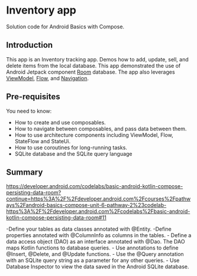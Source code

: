 Inventory app
==================================

Solution code for Android Basics with Compose.

Introduction
------------

This app is an Inventory tracking app. Demos how to add, update, sell, and delete items from the local database.
This app demonstrated the use of Android Jetpack component [Room](https://developer.android.com/training/data-storage/room) database.
The app also leverages [ViewModel](https://developer.android.com/topic/libraries/architecture/viewmodel),
[Flow](https://developer.android.com/kotlin/flow),
and [Navigation](https://developer.android.com/topic/libraries/architecture/navigation/).

Pre-requisites
--------------

You need to know:
- How to create and use composables.
- How to navigate between composables, and pass data between them.
- How to use architecture components including ViewModel, Flow, StateFlow and StateUi.
- How to use coroutines for long-running tasks.
- SQLite database and the SQLite query language


Summary
--------------
https://developer.android.com/codelabs/basic-android-kotlin-compose-persisting-data-room?continue=https%3A%2F%2Fdeveloper.android.com%2Fcourses%2Fpathways%2Fandroid-basics-compose-unit-6-pathway-2%23codelab-https%3A%2F%2Fdeveloper.android.com%2Fcodelabs%2Fbasic-android-kotlin-compose-persisting-data-room#11


-Define your tables as data classes annotated with @Entity. 
-Define properties annotated with @ColumnInfo as columns in the tables.
    - Define a data access object (DAO) as an interface annotated with @Dao. The DAO maps Kotlin functions to database queries.
    - Use annotations to define @Insert, @Delete, and @Update functions.
    - Use the @Query annotation with an SQLite query string as a parameter for any other queries.
    - Use Database Inspector to view the data saved in the Android SQLite database.

